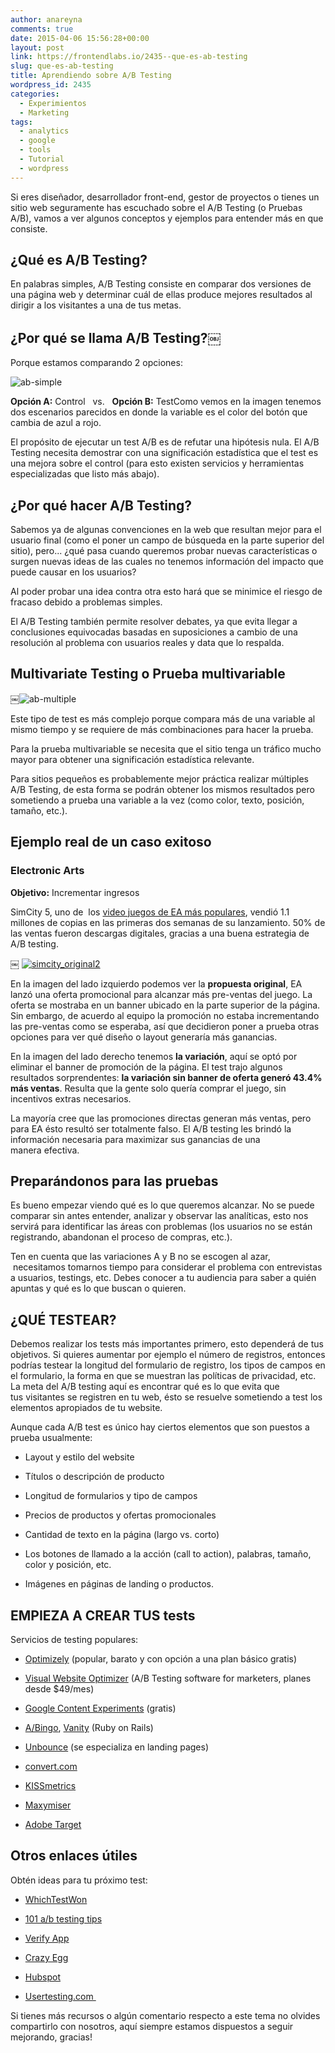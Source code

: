 ```yaml
---
author: anareyna
comments: true
date: 2015-04-06 15:56:28+00:00
layout: post
link: https://frontendlabs.io/2435--que-es-ab-testing
slug: que-es-ab-testing
title: Aprendiendo sobre A/B Testing
wordpress_id: 2435
categories:
  - Experimientos
  - Marketing
tags:
  - analytics
  - google
  - tools
  - Tutorial
  - wordpress
---
```


Si eres diseñador, desarrollador front-end, gestor de proyectos o tienes un sitio web seguramente has escuchado sobre el A/B Testing (o Pruebas A/B), vamos a ver algunos conceptos y ejemplos para entender más en que consiste.

## ¿Qué es A/B Testing?

En palabras simples, A/B Testing consiste en comparar dos versiones de una página web y determinar cuál de ellas produce mejores resultados al dirigir a los visitantes a una de tus metas.

## ¿Por qué se llama A/B Testing?￼

Porque estamos comparando 2 opciones:

![ab-simple](https://frontendlabs.io/wp-content/uploads/2015/03/ab-simple.png)

**Opción A:** Control   vs.   **Opción B:** TestComo vemos en la imagen tenemos dos escenarios parecidos en donde la variable es el color del botón que cambia de azul a rojo.

El propósito de ejecutar un test A/B es de refutar una hipótesis nula. El A/B Testing necesita demostrar con una significación estadística que el test es una mejora sobre el control (para esto existen servicios y herramientas especializadas que listo más abajo).

## ¿Por qué hacer A/B Testing?

Sabemos ya de algunas convenciones en la web que resultan mejor para el usuario final (como el poner un campo de búsqueda en la parte superior del sitio), pero... ¿qué pasa cuando queremos probar nuevas características o surgen nuevas ideas de las cuales no tenemos información del impacto que puede causar en los usuarios?

Al poder probar una idea contra otra esto hará que se minimice el riesgo de fracaso debido a problemas simples.

El A/B Testing también permite resolver debates, ya que evita llegar a conclusiones equivocadas basadas en suposiciones a cambio de una resolución al problema con usuarios reales y data que lo respalda.

## Multivariate Testing o Prueba multivariable

￼![ab-multiple](https://frontendlabs.io/wp-content/uploads/2015/03/ab-multiple.png)

Este tipo de test es más complejo porque compara más de una variable al mismo tiempo y se requiere de más combinaciones para hacer la prueba.

Para la prueba multivariable se necesita que el sitio tenga un tráfico mucho mayor para obtener una significación estadística relevante.

Para sitios pequeños es probablemente mejor práctica realizar múltiples A/B Testing, de esta forma se podrán obtener los mismos resultados pero sometiendo a prueba una variable a la vez (como color, texto, posición, tamaño, etc.).

## Ejemplo real de un caso exitoso

### Electronic Arts

**Objetivo:** Incrementar ingresos

SimCity 5, uno de  los [video juegos de EA más populares](http://blog.optimizely.com/2013/06/14/ea_simcity_optimizely_casestudy/), vendió 1.1 millones de copias en las primeras dos semanas de su lanzamiento. 50% de las ventas fueron descargas digitales, gracias a una buena estrategia de A/B testing.

￼
[![simcity_original2](https://frontendlabs.io/wp-content/uploads/2015/03/simcity_original2-1024x557.jpg)](https://frontendlabs.io/wp-content/uploads/2015/03/simcity_original2.jpg)

En la imagen del lado izquierdo podemos ver la **propuesta original**, EA lanzó una oferta promocional para alcanzar más pre-ventas del juego. La oferta se mostraba en un banner ubicado en la parte superior de la página. Sin embargo, de acuerdo al equipo la promoción no estaba incrementando las pre-ventas como se esperaba, así que decidieron poner a prueba otras opciones para ver qué diseño o layout generaría más ganancias.

En la imagen del lado derecho tenemos **la variación**, aquí se optó por eliminar el banner de promoción de la página. El test trajo algunos resultados sorprendentes: **la variación sin banner de oferta generó 43.4% más ventas**. Resulta que la gente solo quería comprar el juego, sin incentivos extras necesarios.

La mayoría cree que las promociones directas generan más ventas, pero para EA ésto resultó ser totalmente falso. El A/B testing les brindó la información necesaria para maximizar sus ganancias de una manera efectiva.

## Preparándonos para las pruebas

Es bueno empezar viendo qué es lo que queremos alcanzar. No se puede comparar sin antes entender, analizar y observar las analíticas, esto nos servirá para identificar las áreas con problemas (los usuarios no se están registrando, abandonan el proceso de compras, etc.).

Ten en cuenta que las variaciones A y B no se escogen al azar,  necesitamos tomarnos tiempo para considerar el problema con entrevistas a usuarios, testings, etc. Debes conocer a tu audiencia para saber a quién apuntas y qué es lo que buscan o quieren.

## ¿QUÉ TESTEAR?

Debemos realizar los tests más importantes primero, esto dependerá de tus objetivos. Si quieres aumentar por ejemplo el número de registros, entonces podrías testear la longitud del formulario de registro, los tipos de campos en el formulario, la forma en que se muestran las políticas de privacidad, etc. La meta del A/B testing aquí es encontrar qué es lo que evita que tus visitantes se registren en tu web, ésto se resuelve sometiendo a test los elementos apropiados de tu website.

Aunque cada A/B test es único hay ciertos elementos que son puestos a prueba usualmente:

- Layout y estilo del website

- Títulos o descripción de producto

- Longitud de formularios y tipo de campos

- Precios de productos y ofertas promocionales

- Cantidad de texto en la página (largo vs. corto)

- Los botones de llamado a la acción (call to action), palabras, tamaño, color y posición, etc.

- Imágenes en páginas de landing o productos.

## EMPIEZA A CREAR TUS tests

Servicios de testing populares:

- [Optimizely](https://www.optimizely.com/) (popular, barato y con opción a una plan básico gratis)

- [Visual Website Optimizer](https://vwo.com/) (A/B Testing software for marketers, planes desde \$49/mes)

- [Google Content Experiments](https://support.google.com/analytics/answer/1745149) (gratis)

- [A/Bingo](https://www.bingocardcreator.com/abingo), [Vanity](http://vanity.labnotes.org/) (Ruby on Rails)

- [Unbounce](http://unbounce.com/) (se especializa en landing pages)

- [convert.com](http://www.convert.com/)

- [KISSmetrics](https://www.kissmetrics.com/)

- [Maxymiser](https://www.maxymiser.com/)

- [Adobe Target](http://www.adobe.com/la/solutions/testing-targeting.html)

## Otros enlaces útiles

Obtén ideas para tu próximo test:

- [WhichTestWon](https://whichtestwon.com/)

- [101 a/b testing tips](http://www.conversion-rate-experts.com/cro-tips/)

- [Verify App](http://verifyapp.com/)

- [Crazy Egg ](http://www.crazyegg.com/)

- [Hubspot](http://hubspot.com)

- [Usertesting.com ](http://www.usertesting.com/)

Si tienes más recursos o algún comentario respecto a este tema no olvides compartirlo con nosotros, aquí siempre estamos dispuestos a seguir mejorando, gracias!
